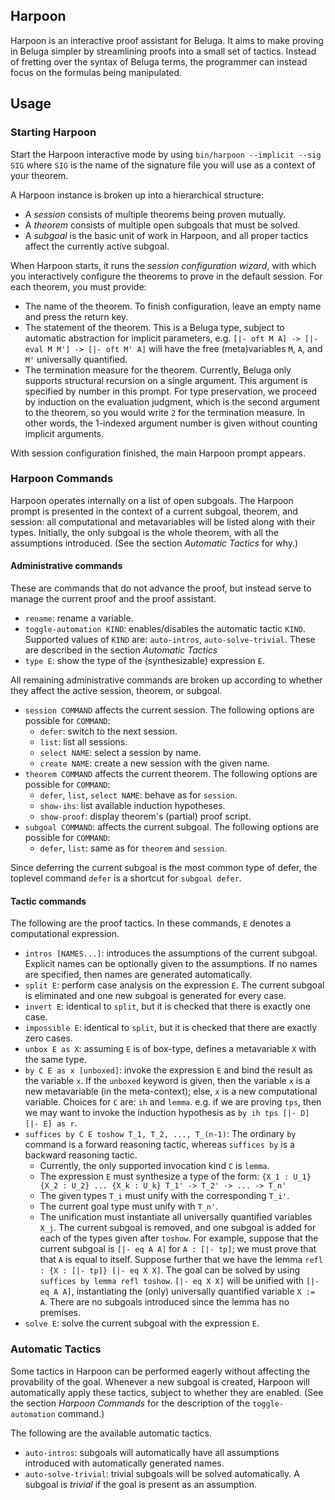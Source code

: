 Harpoon
-------

Harpoon is an interactive proof assistant for Beluga. It aims to make proving in
Beluga simpler by streamlining proofs into a small set of tactics. Instead of
fretting over the syntax of Beluga terms, the programmer can instead focus on
the formulas being manipulated.

## Usage

### Starting Harpoon

Start the Harpoon interactive mode by using `bin/harpoon --implicit --sig SIG` where `SIG`
is the name of the signature file you will use as a context of your theorem.

A Harpoon instance is broken up into a hierarchical structure:
* A _session_ consists of multiple theorems being proven mutually.
* A _theorem_ consists of multiple open subgoals that must be solved.
* A _subgoal_ is the basic unit of work in Harpoon, and all proper tactics
  affect the currently active subgoal.

When Harpoon starts, it runs the _session configuration wizard_, with which you
interactively configure the theorems to prove in the default session.
For each theorem, you must provide:
* The name of the theorem. To finish configuration, leave an empty name and
  press the return key.
* The statement of the theorem. This is a Beluga type, subject to automatic
  abstraction for implicit parameters,
  e.g. `[|- oft M A] -> [|- eval M M'] -> [|- oft M' A]` will have the free
  (meta)variables `M`, `A`, and `M'` universally quantified.
* The termination measure for the theorem. Currently, Beluga only supports
  structural recursion on a single argument. This argument is specified by
  number in this prompt. For type preservation, we proceed by induction on the
  evaluation judgment, which is the second argument to the theorem, so you would
  write `2` for the termination measure.
  In other words, the 1-indexed argument number is given without counting
  implicit arguments.

With session configuration finished, the main Harpoon prompt appears.

### Harpoon Commands

Harpoon operates internally on a list of open subgoals.
The Harpoon prompt is presented in the context of a current subgoal, theorem,
and session:
all computational and metavariables will be listed along with their types.
Initially, the only subgoal is the whole theorem, with all the assumptions
introduced. (See the section _Automatic Tactics_ for why.)

#### Administrative commands

These are commands that do not advance the proof, but instead serve to manage
the current proof and the proof assistant.

* `rename`: rename a variable.
* `toggle-automation KIND`: enables/disables the automatic tactic `KIND`.
  Supported values of `KIND` are: `auto-intros`, `auto-solve-trivial`.
  These are described in the section _Automatic Tactics_
* `type E`: show the type of the (synthesizable) expression `E`.

All remaining administrative commands are broken up according to whether they
affect the active session, theorem, or subgoal.

* `session COMMAND` affects the current session.
  The following options are possible for `COMMAND`:
  - `defer`: switch to the next session.
  - `list`: list all sessions.
  - `select NAME`: select a session by name.
  - `create NAME`: create a new session with the given name.
* `theorem COMMAND` affects the current theorem.
  The following options are possible for `COMMAND`:
  - `defer`, `list`, `select NAME`: behave as for `session`.
  - `show-ihs`: list available induction hypotheses.
  - `show-proof`: display theorem's (partial) proof script.
* `subgoal COMMAND`: affects the current subgoal.
  The following options are possible for `COMMAND`:
  - `defer`, `list`: same as for `theorem` and `session`.

Since deferring the current subgoal is the most common type of defer, the
toplevel command `defer` is a shortcut for `subgoal defer`.

#### Tactic commands

The following are the proof tactics. In these commands, `E` denotes a
computational expression.

* `intros [NAMES...]`: introduces the assumptions of the current subgoal.
  Explicit names can be optionally given to the assumptions. If no names are
  specified, then names are generated automatically.
* `split E`: perform case analysis on the expression `E`.
  The current subgoal is eliminated and one new subgoal is generated for every
  case.
* `invert E`: identical to `split`, but it is checked that there is exactly one
  case.
* `impossible E`: identical to `split`, but it is checked that there are exactly
  zero cases.
* `unbox E as X`: assuming `E` is of box-type, defines a metavariable `X` with
  the same type.
* `by C E as x [unboxed]`: invoke the expression `E` and bind the result
  as the variable `x`.
  If the `unboxed` keyword is given, then the variable `x` is a new metavariable
  (in the meta-context); else, `x` is a new computational variable.
  Choices for `C` are: `ih` and `lemma`.
  e.g. if we are proving `tps`, then we may want to invoke the induction
  hypothesis as `by ih tps [|- D] [|- E] as r`.
* `suffices by C E toshow T_1, T_2, ..., T_(n-1)`:
  The ordinary `by` command is a forward reasoning tactic, whereas `suffices by`
  is a backward reasoning tactic.
  - Currently, the only supported invocation kind `C` is `lemma`.
  - The expression `E` must synthesize a type of the form:
    `{X_1 : U_1} {X_2 : U_2} ... {X_k : U_k} T_1' -> T_2' -> ... -> T_n'`
  - The given types `T_i` must unify with the corresponding `T_i'`.
  - The current goal type must unify with `T_n'`.
  - The unification must instantiate all universally quantified variables `X_j`.
  The current subgoal is removed, and one subgoal is added for each of the types
  given after `toshow`.
  For example, suppose that the current subgoal is `[|- eq A A]` for
  `A : [|- tp]`; we must prove that that `A` is equal to itself.
  Suppose further that we have the lemma `refl : {X : [|- tp]} [|- eq X X]`. The
  goal can be solved by using `suffices by lemma refl toshow`. `[|- eq X X]`
  will be unified with `[|- eq A A]`, instantiating the (only) universally
  quantified variable `X := A`. There are no subgoals introduced since the lemma
  has no premises.
* `solve E`: solve the current subgoal with the expression `E`.

### Automatic Tactics

Some tactics in Harpoon can be performed eagerly without affecting the
provability of the goal. Whenever a new subgoal is created, Harpoon will
automatically apply these tactics, subject to whether they are enabled.
(See the section _Harpoon Commands_ for the description of the
`toggle-automation` command.)

The following are the available automatic tactics.
* `auto-intros`: subgoals will automatically have all assumptions introduced
  with automatically generated names.
* `auto-solve-trivial`: trivial subgoals will be solved automatically.
  A subgoal is _trivial_ if the goal is present as an assumption.
